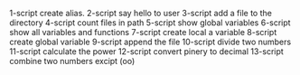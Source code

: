 1-script create alias.
2-script say hello to user
3-script add a file to the directory
4-script count files in path
5-script show global variables
6-script show all variables and functions
7-script create local a variable
8-script create global variable
9-script append the file
10-script divide two numbers
11-script calculate the power
12-script convert pinery to decimal
13-script combine two numbers excipt (oo)
